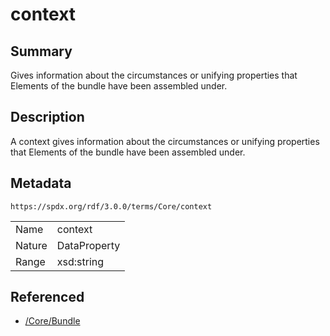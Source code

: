 <!-- Automatically generated by spec-parser v2.1.0 on 2024-06-17T15:44:58.460830+00:00 -->
<!-- SPDX-License-Identifier: Community-Spec-1.0 -->

# context

## Summary

Gives information about the circumstances or unifying properties
that Elements of the bundle have been assembled under.


## Description

A context gives information about the circumstances or unifying properties
that Elements of the bundle have been assembled under.


## Metadata

`https://spdx.org/rdf/3.0.0/terms/Core/context`


| | |
|---|---|
| Name | context |
| Nature | DataProperty |
| Range | xsd:string |




## Referenced

- [/Core/Bundle](../../Core/Classes/Bundle.md)

